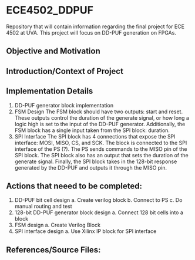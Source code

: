 # ECE4502_DDPUF
Repository that will contain information regarding the final project for ECE 4502 at UVA. This project will focus on DD-PUF generation on FPGAs. 

## Objective and Motivation

## Introduction/Context of Project

## Implementation Details
1. DD-PUF generator block implementation
2. FSM Design
The FSM block should have two outputs: start and reset. These outputs control the duration of the generate signal, or how long a logic high is set to the input of the DD-PUF generator.
Additionally, the FSM block has a single input taken from the SPI block: duration. 
4. SPI Interface
The SPI block has 4 connections that expose the SPI interface: MOSI, MISO, CS, and SCK. The block is connected to the SPI interface of the PS (?). The PS sends commands to the MISO pin of the SPI block.
The SPI block also has an output that sets the duration of the generate signal.
Finally, the SPI block takes in the 128-bit response generated by the DD-PUF and outputs it through the MISO pin. 


## Actions that neeed to be completed:
1. DD-PUF bit cell design
  a. Create verilog block
  b. Connect to PS
  c. Do manual routing and test
2. 128-bit DD-PUF generator block design
  a. Connect 128 bit cells into a block
3. FSM design
  a. Create Verilog Block
4. SPI interface design
  a. Use Xilinx IP block for SPI interface
## References/Source Files: 
